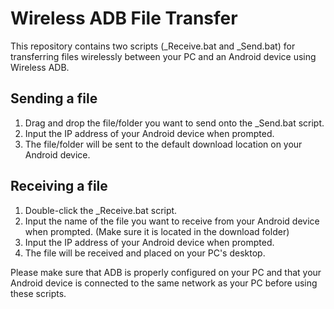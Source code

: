 # Wireless ADB File Transfer

This repository contains two scripts (_Receive.bat and _Send.bat) for transferring files wirelessly between your PC and an Android device using Wireless ADB.

## Sending a file

  1. Drag and drop the file/folder you want to send onto the _Send.bat script.
  2. Input the IP address of your Android device when prompted.
  3. The file/folder will be sent to the default download location on your Android device.

## Receiving a file

  1. Double-click the _Receive.bat script.
  2. Input the name of the file you want to receive from your Android device when prompted. (Make sure it is located in the download folder)
  3. Input the IP address of your Android device when prompted.
  4. The file will be received and placed on your PC's desktop.

Please make sure that ADB is properly configured on your PC and that your Android device is connected to the same network as your PC before using these scripts.
